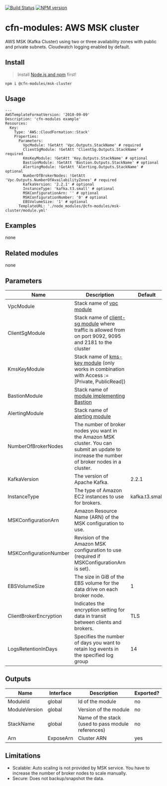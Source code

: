 [![Build Status](https://travis-ci.org/cfn-modules/msk-cluster.svg?branch=master)](https://travis-ci.org/cfn-modules/msk-cluster)
[![NPM version](https://img.shields.io/npm/v/@cfn-modules/msk-cluster.svg)](https://www.npmjs.com/package/@cfn-modules/msk-cluster)

# cfn-modules: AWS MSK cluster

AWS MSK (Kafka Cluster) using two or three availability zones with public and private subnets. Cloudwatch logging enabled by default.

## Install

> Install [Node.js and npm](https://nodejs.org/) first!

```
npm i @cfn-modules/msk-cluster
```

## Usage

```
---
AWSTemplateFormatVersion: '2010-09-09'
Description: 'cfn-modules example'
Resources:
  Key:
    Type: 'AWS::CloudFormation::Stack'
    Properties:
      Parameters:
        VpcModule: !GetAtt 'Vpc.Outputs.StackName' # required
        ClientSgModule: !GetAtt 'ClientSg.Outputs.StackName' # required
        KmsKeyModule: !GetAtt 'Key.Outputs.StackName' # optional
        BastionModule: !GetAtt 'Bastion.Outputs.StackName' # optional
        AlertingModule: !GetAtt 'Alerting.Outputs.StackName' # optional
        NumberOfBrokerNodes: !GetAtt 'Vpc.Outputs.NumberOfAvailabilityZones' # required
        KafkaVersion: '2.2.1' # optional
        InstanceType: 'kafka.t3.small' # optional
        MSKConfigurationArn: '' # optional
        MSKConfigurationNumber: '0' # optional
        EBSVolumeSize: '1' # optional
      TemplateURL: './node_modules/@cfn-modules/msk-cluster/module.yml'
```

## Examples

none

## Related modules

none

## Parameters

<table>
  <thead>
    <tr>
      <th>Name</th>
      <th>Description</th>
      <th>Default</th>
      <th>Required?</th>
      <th>Allowed values</th>
    </tr>
  </thead>
  <tbody>
    <tr>
      <td>VpcModule</td>
      <td>Stack name of <a href="https://www.npmjs.com/package/@cfn-modules/vpc">vpc module</a></td>
      <td></td>
      <td>yes</td>
      <td></td>
    </tr>
    <tr>
      <td>ClientSgModule</td>
      <td>Stack name of <a href="https://www.npmjs.com/package/@cfn-modules/client-sg">client-sg module</a> where traffic is allowed from on port 9092, 9095 and 2181 to the cluster</td>
      <td></td>
      <td>yes</td>
      <td></td>
    </tr>
    <tr>
      <td>KmsKeyModule</td>
      <td>Stack name of <a href="https://www.npmjs.com/package/@cfn-modules/kms-key">kms-key module</a> (only works in combination with Access := [Private, PublicRead])</td>
      <td></td>
      <td>no</td>
      <td></td>
    </tr>
    <tr>
      <td>BastionModule</td>
      <td>Stack name of <a href="https://www.npmjs.com/search?q=keywords:cfn-modules:Bastion">module implementing Bastion</a></td>
      <td></td>
      <td>no</td>
      <td></td>
    </tr>
    <tr>
      <td>AlertingModule</td>
      <td>Stack name of <a href="https://www.npmjs.com/package/@cfn-modules/alerting">alerting module</a></td>
      <td></td>
      <td>no</td>
      <td></td>
    </tr>
    <tr>
      <td>NumberOfBrokerNodes</td>
      <td>The number of broker nodes you want in the Amazon MSK cluster. You can submit an update to increase the number of broker nodes in a cluster.</td>
      <td></td>
      <td>yes</td>
      <td>Has to be a multiple of the private subnets in your VPC.</td>
    </tr>
    <tr>
      <td>KafkaVersion</td>
      <td>The version of Apache Kafka.</td>
      <td>2.2.1</td>
      <td>no</td>
      <td></td>
    </tr>
    <tr>
      <td>InstanceType</td>
      <td>The type of Amazon EC2 instances to use for brokers.</td>
      <td>kafka.t3.small</td>
      <td>no</td>
      <td></td>
    </tr>
    <tr>
      <td>MSKConfigurationArn</td>
      <td>Amazon Resource Name (ARN) of the MSK configuration to use.</td>
      <td></td>
      <td>no</td>
      <td></td>
    </tr>
    <tr>
      <td>MSKConfigurationNumber</td>
      <td>Revision of the Amazon MSK configuration to use (required if MSKConfigurationArn is set).</td>
      <td></td>
      <td>no</td>
      <td></td>
    </tr>
    <tr>
      <td>EBSVolumeSize</td>
      <td>The size in GiB of the EBS volume for the data drive on each broker node.</td>
      <td>1</td>
      <td>no</td>
      <td></td>
    </tr>
    <tr>
      <td>ClientBrokerEncryption</td>
      <td>Indicates the encryption setting for data in transit between clients and brokers.</td>
      <td>TLS</td>
      <td>no</td>
      <td>[TLS, PLAINTEXT, TLS_PLAINTEXT]</td>
    </tr>
    <tr>
      <td>LogsRetentionInDays</td>
      <td>Specifies the number of days you want to retain log events in the specified log group</td>
      <td>14</td>
      <td>no</td>
      <td>[1, 3, 5, 7, 14, 30, 60, 90, 120, 150, 180, 365, 400, 545, 731, 1827, 3653]</td>
    </tr>
  </tbody>
</table>

## Outputs

<table>
  <thead>
    <tr>
      <th>Name</th>
      <th>Interface</th>
      <th>Description</th>
      <th>Exported?</th>
    </tr>
  </thead>
  <tbody>
    <tr>
      <td>ModuleId</td>
      <td>global</td>
      <td>Id of the module</td>
      <td>no</td>
    </tr>
    <tr>
      <td>ModuleVersion</td>
      <td>global</td>
      <td>Version of the module</td>
      <td>no</td>
    </tr>
    <tr>
      <td>StackName</td>
      <td>global</td>
      <td>Name of the stack (used to pass module references)</td>
      <td>no</td>
    </tr>
    <tr>
      <td>Arn</td>
      <td>ExposeArn</td>
      <td>Cluster ARN</td>
      <td>yes</td>
    </tr>
  </tbody>
</table>

## Limitations

* Scalable: Auto scaling is not provided by MSK service. You have to increase the number of broker nodes to scale manually.
* Secure: Does not backup/snapshot the data.
